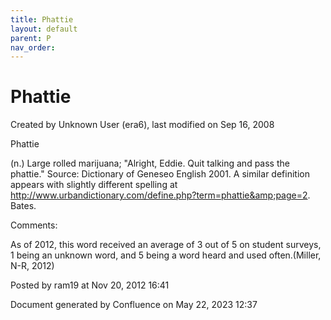 ```yaml
---
title: Phattie
layout: default
parent: P
nav_order:
---
```


# Phattie

Created by  Unknown User (era6), last modified on Sep 16, 2008

Phattie

(n.) Large rolled marijuana; &quot;Alright, Eddie. Quit talking and pass the phattie.&quot; Source: Dictionary of Geneseo English 2001. A similar definition appears with slightly different spelling at http://www.urbandictionary.com/define.php?term=phattie&amp;page=2. Bates.

Comments:

As of 2012, this word received an average of 3 out of 5 on student surveys, 1 being an unknown word, and 5 being a word heard and used often.(Miller, N-R, 2012)

Posted by ram19 at Nov 20, 2012 16:41

Document generated by Confluence on May 22, 2023 12:37


